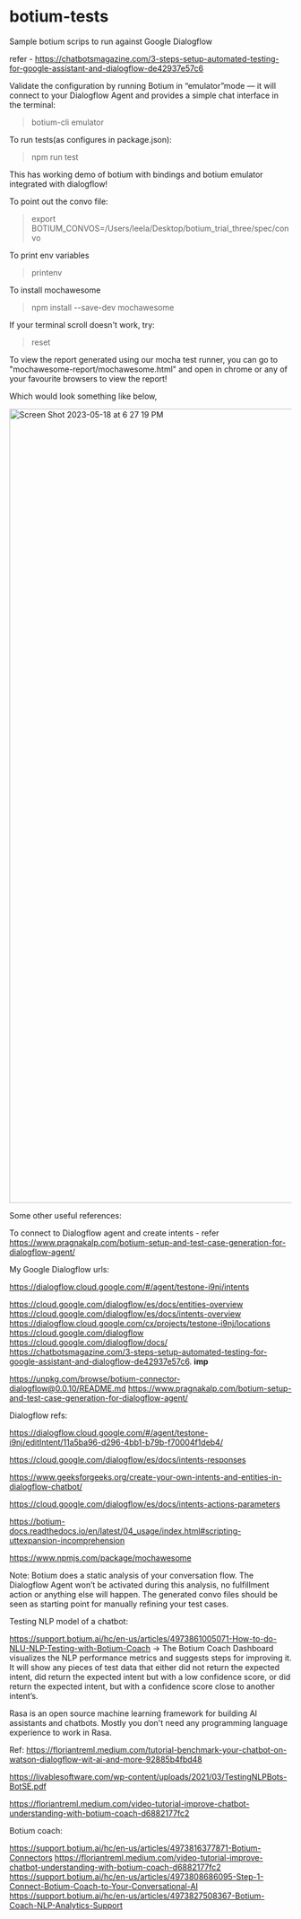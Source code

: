 # botium-tests
Sample botium scrips to run against Google Dialogflow

refer - https://chatbotsmagazine.com/3-steps-setup-automated-testing-for-google-assistant-and-dialogflow-de42937e57c6

Validate the configuration by running Botium in “emulator”mode — it will connect to your Dialogflow Agent and provides a simple chat interface in the terminal:

> botium-cli emulator

To run tests(as configures in package.json):
> npm run test

This has working demo of botium with bindings and botium emulator integrated with dialogflow!

To point out the convo file:

> export BOTIUM_CONVOS=/Users/leela/Desktop/botium_trial_three/spec/convo

To print env variables

> printenv

To install mochawesome

> npm install --save-dev mochawesome

If your terminal scroll doesn't work, try:

> reset

To view the report generated using our mocha test runner, you can go to "mochawesome-report/mochawesome.html" and open in chrome or any of your favourite browsers to view the report!

Which would look something like below,

<img width="1415" alt="Screen Shot 2023-05-18 at 6 27 19 PM" src="https://github.com/leelasriteja/botium-tests/assets/29068723/a7e1e88c-ef41-4f71-8233-ed594a902aac">

Some other useful references:

To connect to Dialogflow agent and create intents - refer https://www.pragnakalp.com/botium-setup-and-test-case-generation-for-dialogflow-agent/

My Google Dialogflow urls:

https://dialogflow.cloud.google.com/#/agent/testone-i9nj/intents

https://cloud.google.com/dialogflow/es/docs/entities-overview
https://cloud.google.com/dialogflow/es/docs/intents-overview
https://dialogflow.cloud.google.com/cx/projects/testone-i9nj/locations
https://cloud.google.com/dialogflow
https://cloud.google.com/dialogflow/docs/
https://chatbotsmagazine.com/3-steps-setup-automated-testing-for-google-assistant-and-dialogflow-de42937e57c6. **imp**

https://unpkg.com/browse/botium-connector-dialogflow@0.0.10/README.md
https://www.pragnakalp.com/botium-setup-and-test-case-generation-for-dialogflow-agent/



Dialogflow refs:

https://dialogflow.cloud.google.com/#/agent/testone-i9nj/editIntent/11a5ba96-d296-4bb1-b79b-f70004f1deb4/

https://cloud.google.com/dialogflow/es/docs/intents-responses

https://www.geeksforgeeks.org/create-your-own-intents-and-entities-in-dialogflow-chatbot/

https://cloud.google.com/dialogflow/es/docs/intents-actions-parameters

https://botium-docs.readthedocs.io/en/latest/04_usage/index.html#scripting-uttexpansion-incomprehension

https://www.npmjs.com/package/mochawesome

Note: Botium does a static analysis of your conversation flow. The Dialogflow Agent won’t be activated during this analysis, no fulfillment action or anything else will happen. The generated convo files should be seen as starting point for manually refining your test cases.


Testing NLP model of a chatbot:

https://support.botium.ai/hc/en-us/articles/4973861005071-How-to-do-NLU-NLP-Testing-with-Botium-Coach -> The Botium Coach Dashboard visualizes the NLP performance metrics and suggests steps for improving it. It will show any pieces of test data that either did not return the expected intent, did return the expected intent but with a low confidence score, or did return the expected intent, but with a confidence score close to another intent’s.

Rasa is an open source machine learning framework for building AI assistants and chatbots. Mostly you don't need any programming language experience to work in Rasa.

Ref: https://floriantreml.medium.com/tutorial-benchmark-your-chatbot-on-watson-dialogflow-wit-ai-and-more-92885b4fbd48

https://livablesoftware.com/wp-content/uploads/2021/03/TestingNLPBots-BotSE.pdf

https://floriantreml.medium.com/video-tutorial-improve-chatbot-understanding-with-botium-coach-d6882177fc2

Botium coach:

https://support.botium.ai/hc/en-us/articles/4973816377871-Botium-Connectors
https://floriantreml.medium.com/video-tutorial-improve-chatbot-understanding-with-botium-coach-d6882177fc2
https://support.botium.ai/hc/en-us/articles/4973808686095-Step-1-Connect-Botium-Coach-to-Your-Conversational-AI
https://support.botium.ai/hc/en-us/articles/4973827508367-Botium-Coach-NLP-Analytics-Support
